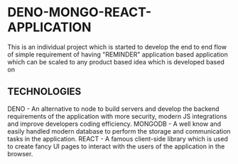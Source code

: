 # DENO-MONGO-REACT-APPLICATION
This is an individual project which is started to develop the end to end flow of simple requirement of having "REMINDER" application based application which can be scaled to any product based idea which is developed based on  
## TECHNOLOGIES ##
DENO - An alternative to node to build servers and develop the backend requirements of the application with more security, modern JS integrations and improve developers coding efficiency.
MONGODB - A well know and easily handled modern database to perform the storage and communication tasks in the application.
REACT - A famous client-side library which is used to create fancy UI pages to interact with the users of the application in the browser.

